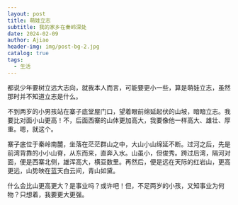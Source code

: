```yaml
---
layout: post
title: 萌娃立志
subtitle: 我的家乡在秦岭深处
date: 2024-02-09
author: Ajiao
header-img: img/post-bg-2.jpg
catalog: true
tags:
  - 生活
---
```

都说少年要树立远大志向，就我本人而言，可能要更小一些，算是萌娃立志，虽然那时并不知道立志是什么。

不到两岁的小男孩站在寨子底堂屋门口，望着眼前绵延起伏的山坡，暗暗立志。我要比对面小山更高！不，后面西寨的山体更加高大，我要像他一样高大、雄壮、厚重。嗯，就这个。

寨子底位于秦岭南麓，坐落在茫茫群山之中，大山小山绵延不断。过河之后，先是前湾背靠的小小山脊，从东而来，直奔入水。山虽小，但俊秀。跨过后湾，隔河对面，便是西寨北侧，雄浑高大，横亘数里。再然后，便是远在天际的红岩山，更高更远，山势映在蓝天白云间，青山如黛。

什么会比山更高更大？是事业吗？或许吧！但，不足两岁的小孩，又知事业为何物？只想着，我要更大更强。


